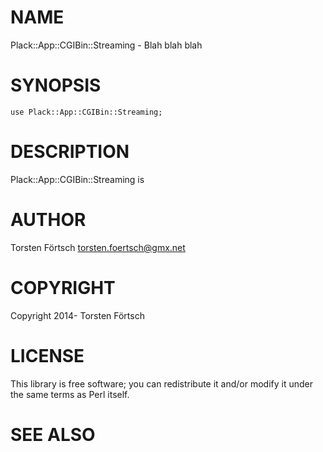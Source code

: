 # NAME

Plack::App::CGIBin::Streaming - Blah blah blah

# SYNOPSIS

    use Plack::App::CGIBin::Streaming;

# DESCRIPTION

Plack::App::CGIBin::Streaming is

# AUTHOR

Torsten Förtsch <torsten.foertsch@gmx.net>

# COPYRIGHT

Copyright 2014- Torsten Förtsch

# LICENSE

This library is free software; you can redistribute it and/or modify
it under the same terms as Perl itself.

# SEE ALSO
